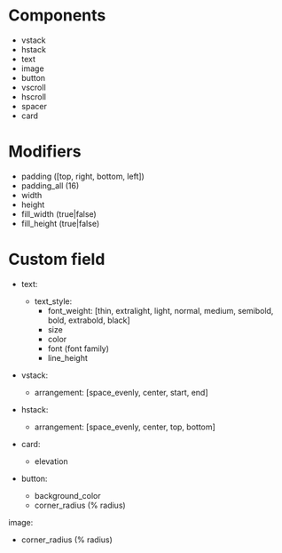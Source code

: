 # Components

- vstack
- hstack
- text
- image
- button
- vscroll
- hscroll
- spacer
- card

# Modifiers

- padding ([top, right, bottom, left])
- padding_all (16)
- width
- height
- fill_width (true|false)
- fill_height (true|false)

# Custom field

- text:
    - text_style:
        - font_weight: [thin, extralight, light, normal, medium, semibold, bold, extrabold, black]
        - size
        - color
        - font (font family)
        - line_height

- vstack:
    - arrangement: [space_evenly, center, start, end]

- hstack:
    - arrangement: [space_evenly, center, top, bottom]

- card:
    - elevation

- button:
    - background_color
    - corner_radius (% radius)

image:

- corner_radius (% radius)
 

